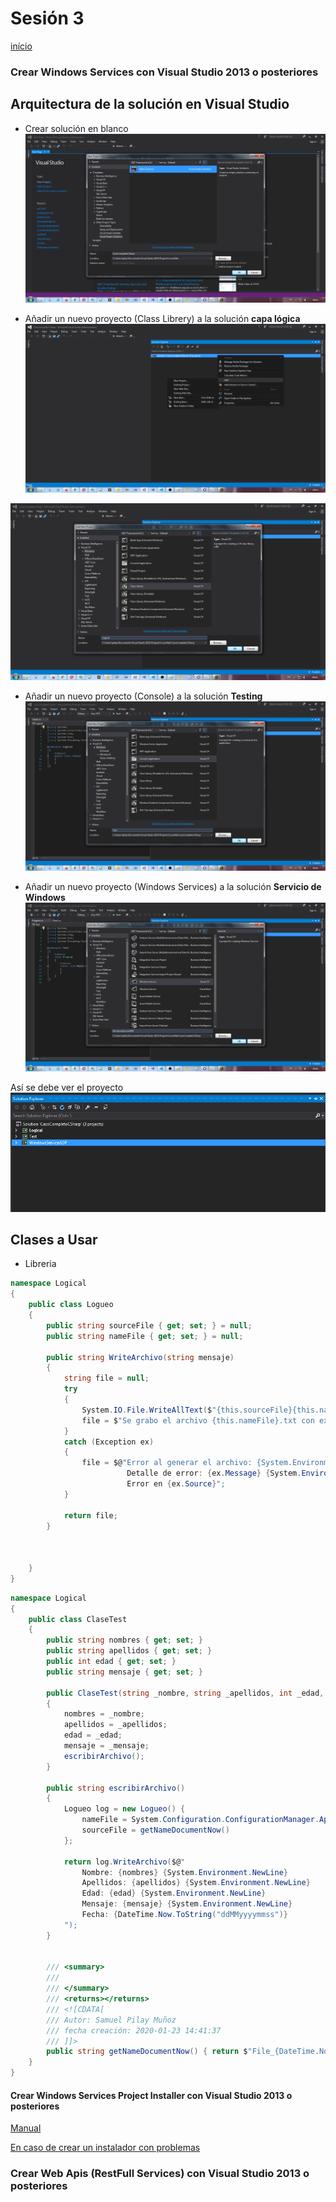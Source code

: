 
# Sesión 3

[início](/README.md)

### Crear Windows Services con Visual Studio 2013 o posteriores

## Arquitectura de la solución en Visual Studio

* Crear solución en blanco
![](/images/2020-01-23-14-12-46.png)

* Añadir un nuevo proyecto (Class Librery) a la solución **capa lógica**
![](/images/2020-01-23-14-13-25.png)

![](/images/2020-01-23-14-14-10.png)

* Añadir un nuevo proyecto (Console) a la solución **Testing**
![](/images/2020-01-23-14-14-42.png)


* Añadir un nuevo proyecto (Windows Services) a la solución **Servicio de Windows**
![](/images/2020-01-23-14-16-17.png)

Así se debe ver el proyecto
![](/images/2020-01-23-14-21-09.png)


## Clases a Usar

* Libreria

```csharp
namespace Logical
{
    public class Logueo
    {
        public string sourceFile { get; set; } = null;
        public string nameFile { get; set; } = null;

        public string WriteArchivo(string mensaje)
        {
            string file = null;
            try
            {
                System.IO.File.WriteAllText($"{this.sourceFile}{this.nameFile}.txt", mensaje);
                file = $"Se grabo el archivo {this.nameFile}.txt con exito";
            }
            catch (Exception ex)
            {
                file = $@"Error al generar el archivo: {System.Environment.NewLine} 
                          Detalle de error: {ex.Message} {System.Environment.NewLine}
                          Error en {ex.Source}";
            }

            return file;
        }

        

    }
}

```
```csharp
namespace Logical
{
    public class ClaseTest
    {
        public string nombres { get; set; }
        public string apellidos { get; set; }
        public int edad { get; set; }
        public string mensaje { get; set; }

        public ClaseTest(string _nombre, string _apellidos, int _edad, string _mensaje)
        {
            nombres = _nombre;
            apellidos = _apellidos;
            edad = _edad;
            mensaje = _mensaje;
            escribirArchivo();
        }

        public string escribirArchivo()
        {
            Logueo log = new Logueo() {
                nameFile = System.Configuration.ConfigurationManager.AppSettings[""].ToString(),
                sourceFile = getNameDocumentNow()
            };

            return log.WriteArchivo($@"
                Nombre: {nombres} {System.Environment.NewLine} 
                Apellidos: {apellidos} {System.Environment.NewLine} 
                Edad: {edad} {System.Environment.NewLine} 
                Mensaje: {mensaje} {System.Environment.NewLine} 
                Fecha: {DateTime.Now.ToString("ddMMyyyymmss")}
            ");
        }


        /// <summary>
        /// 
        /// </summary>
        /// <returns></returns>
        /// <![CDATA[ 
        /// Autor: Samuel Pilay Muñoz
        /// fecha creación: 2020-01-23 14:41:37
        /// ]]>	
        public string getNameDocumentNow() { return $"File_{DateTime.Now.ToString("ddMMyyyymmss")}"; }
    }
}
```

#### Crear Windows Services Project Installer con Visual Studio 2013 o posteriores

[Manual](
https://www.c-sharpcorner.com/UploadFile/b7531b/create-simple-window-service-and-setup-project-with-installa/
)


[En caso de crear un instalador con problemas](windowService_bug_installer/) 


### Crear Web Apis (RestFull Services) con Visual Studio 2013 o posteriores


